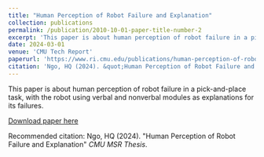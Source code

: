 ```yaml
---
title: "Human Perception of Robot Failure and Explanation"
collection: publications
permalink: /publication/2010-10-01-paper-title-number-2
excerpt: 'This paper is about human perception of robot failure in a pick-and-place task, with the robot using verbal and nonverbal modules as explanations for its failures.'
date: 2024-03-01
venue: 'CMU Tech Report'
paperurl: 'https://www.ri.cmu.edu/publications/human-perception-of-robot-failure-and-explanation/'
citation: 'Ngo, HQ (2024). &quot;Human Perception of Robot Failure and Explanation&quot; <i>CMU MSR Thesis</i>.'
---
```

This paper is about human perception of robot failure in a pick-and-place task, with the robot using verbal and nonverbal modules as explanations for its failures.

[Download paper here](https://www.ri.cmu.edu/publications/human-perception-of-robot-failure-and-explanation/)

Recommended citation: Ngo, HQ (2024). "Human Perception of Robot Failure and Explanation" <i>CMU MSR Thesis</i>.
